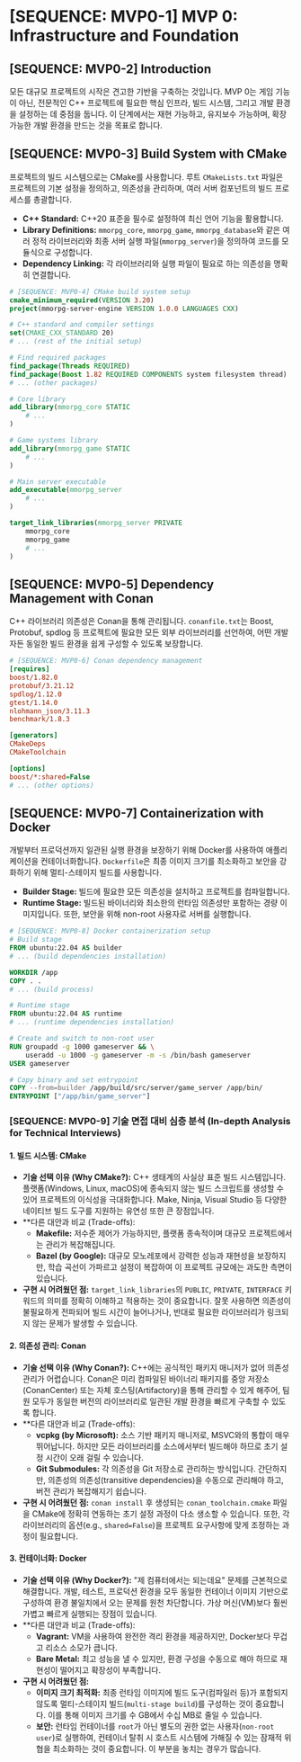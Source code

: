 # [SEQUENCE: MVP0-1] MVP 0: Infrastructure and Foundation

## [SEQUENCE: MVP0-2] Introduction
모든 대규모 프로젝트의 시작은 견고한 기반을 구축하는 것입니다. MVP 0는 게임 기능이 아닌, 전문적인 C++ 프로젝트에 필요한 핵심 인프라, 빌드 시스템, 그리고 개발 환경을 설정하는 데 중점을 둡니다. 이 단계에서는 재현 가능하고, 유지보수 가능하며, 확장 가능한 개발 환경을 만드는 것을 목표로 합니다.

## [SEQUENCE: MVP0-3] Build System with CMake
프로젝트의 빌드 시스템으로는 CMake를 사용합니다. 루트 `CMakeLists.txt` 파일은 프로젝트의 기본 설정을 정의하고, 의존성을 관리하며, 여러 서버 컴포넌트의 빌드 프로세스를 총괄합니다.

*   **C++ Standard:** C++20 표준을 필수로 설정하여 최신 언어 기능을 활용합니다.
*   **Library Definitions:** `mmorpg_core`, `mmorpg_game`, `mmorpg_database`와 같은 여러 정적 라이브러리와 최종 서버 실행 파일(`mmorpg_server`)을 정의하여 코드를 모듈식으로 구성합니다.
*   **Dependency Linking:** 각 라이브러리와 실행 파일이 필요로 하는 의존성을 명확히 연결합니다.

```cmake
# [SEQUENCE: MVP0-4] CMake build system setup
cmake_minimum_required(VERSION 3.20)
project(mmorpg-server-engine VERSION 1.0.0 LANGUAGES CXX)

# C++ standard and compiler settings
set(CMAKE_CXX_STANDARD 20)
# ... (rest of the initial setup)

# Find required packages
find_package(Threads REQUIRED)
find_package(Boost 1.82 REQUIRED COMPONENTS system filesystem thread)
# ... (other packages)

# Core library
add_library(mmorpg_core STATIC
    # ...
)

# Game systems library
add_library(mmorpg_game STATIC
    # ...
)

# Main server executable
add_executable(mmorpg_server
    # ...
)

target_link_libraries(mmorpg_server PRIVATE
    mmorpg_core
    mmorpg_game
    # ...
)
```

## [SEQUENCE: MVP0-5] Dependency Management with Conan
C++ 라이브러리 의존성은 Conan을 통해 관리됩니다. `conanfile.txt`는 Boost, Protobuf, spdlog 등 프로젝트에 필요한 모든 외부 라이브러리를 선언하여, 어떤 개발자든 동일한 빌드 환경을 쉽게 구성할 수 있도록 보장합니다.

```ini
# [SEQUENCE: MVP0-6] Conan dependency management
[requires]
boost/1.82.0
protobuf/3.21.12
spdlog/1.12.0
gtest/1.14.0
nlohmann_json/3.11.3
benchmark/1.8.3

[generators]
CMakeDeps
CMakeToolchain

[options]
boost/*:shared=False
# ... (other options)
```

## [SEQUENCE: MVP0-7] Containerization with Docker
개발부터 프로덕션까지 일관된 실행 환경을 보장하기 위해 Docker를 사용하여 애플리케이션을 컨테이너화합니다. `Dockerfile`은 최종 이미지 크기를 최소화하고 보안을 강화하기 위해 멀티-스테이지 빌드를 사용합니다.

*   **Builder Stage:** 빌드에 필요한 모든 의존성을 설치하고 프로젝트를 컴파일합니다.
*   **Runtime Stage:** 빌드된 바이너리와 최소한의 런타임 의존성만 포함하는 경량 이미지입니다. 또한, 보안을 위해 non-root 사용자로 서버를 실행합니다.

```dockerfile
# [SEQUENCE: MVP0-8] Docker containerization setup
# Build stage
FROM ubuntu:22.04 AS builder
# ... (build dependencies installation)

WORKDIR /app
COPY . .
# ... (build process)

# Runtime stage
FROM ubuntu:22.04 AS runtime
# ... (runtime dependencies installation)

# Create and switch to non-root user
RUN groupadd -g 1000 gameserver && \
    useradd -u 1000 -g gameserver -m -s /bin/bash gameserver
USER gameserver

# Copy binary and set entrypoint
COPY --from=builder /app/build/src/server/game_server /app/bin/
ENTRYPOINT ["/app/bin/game_server"]
```

### [SEQUENCE: MVP0-9] 기술 면접 대비 심층 분석 (In-depth Analysis for Technical Interviews)

#### 1. 빌드 시스템: CMake
*   **기술 선택 이유 (Why CMake?):** C++ 생태계의 사실상 표준 빌드 시스템입니다. 플랫폼(Windows, Linux, macOS)에 종속되지 않는 빌드 스크립트를 생성할 수 있어 프로젝트의 이식성을 극대화합니다. Make, Ninja, Visual Studio 등 다양한 네이티브 빌드 도구를 지원하는 유연성 또한 큰 장점입니다.
*   **다른 대안과 비교 (Trade-offs):
    *   **Makefile:** 저수준 제어가 가능하지만, 플랫폼 종속적이며 대규모 프로젝트에서는 관리가 복잡해집니다.
    *   **Bazel (by Google):** 대규모 모노레포에서 강력한 성능과 재현성을 보장하지만, 학습 곡선이 가파르고 설정이 복잡하여 이 프로젝트 규모에는 과도한 측면이 있습니다.
*   **구현 시 어려웠던 점:** `target_link_libraries`의 `PUBLIC`, `PRIVATE`, `INTERFACE` 키워드의 의미를 정확히 이해하고 적용하는 것이 중요합니다. 잘못 사용하면 의존성이 불필요하게 전파되어 빌드 시간이 늘어나거나, 반대로 필요한 라이브러리가 링크되지 않는 문제가 발생할 수 있습니다.

#### 2. 의존성 관리: Conan
*   **기술 선택 이유 (Why Conan?):** C++에는 공식적인 패키지 매니저가 없어 의존성 관리가 어렵습니다. Conan은 미리 컴파일된 바이너리 패키지를 중앙 저장소(ConanCenter) 또는 자체 호스팅(Artifactory)을 통해 관리할 수 있게 해주어, 팀원 모두가 동일한 버전의 라이브러리로 일관된 개발 환경을 빠르게 구축할 수 있도록 합니다.
*   **다른 대안과 비교 (Trade-offs):
    *   **vcpkg (by Microsoft):** 소스 기반 패키지 매니저로, MSVC와의 통합이 매우 뛰어납니다. 하지만 모든 라이브러리를 소스에서부터 빌드해야 하므로 초기 설정 시간이 오래 걸릴 수 있습니다.
    *   **Git Submodules:** 각 의존성을 Git 저장소로 관리하는 방식입니다. 간단하지만, 의존성의 의존성(transitive dependencies)을 수동으로 관리해야 하고, 버전 관리가 복잡해지기 쉽습니다.
*   **구현 시 어려웠던 점:** `conan install` 후 생성되는 `conan_toolchain.cmake` 파일을 CMake에 정확히 연동하는 초기 설정 과정이 다소 생소할 수 있습니다. 또한, 각 라이브러리의 옵션(e.g., `shared=False`)을 프로젝트 요구사항에 맞게 조정하는 과정이 필요합니다.

#### 3. 컨테이너화: Docker
*   **기술 선택 이유 (Why Docker?):** "제 컴퓨터에서는 되는데요" 문제를 근본적으로 해결합니다. 개발, 테스트, 프로덕션 환경을 모두 동일한 컨테이너 이미지 기반으로 구성하여 환경 불일치에서 오는 문제를 원천 차단합니다. 가상 머신(VM)보다 훨씬 가볍고 빠르게 실행되는 장점이 있습니다.
*   **다른 대안과 비교 (Trade-offs):
    *   **Vagrant:** VM을 사용하여 완전한 격리 환경을 제공하지만, Docker보다 무겁고 리소스 소모가 큽니다.
    *   **Bare Metal:** 최고 성능을 낼 수 있지만, 환경 구성을 수동으로 해야 하므로 재현성이 떨어지고 확장성이 부족합니다.
*   **구현 시 어려웠던 점:**
    *   **이미지 크기 최적화:** 최종 런타임 이미지에 빌드 도구(컴파일러 등)가 포함되지 않도록 멀티-스테이지 빌드(`multi-stage build`)를 구성하는 것이 중요합니다. 이를 통해 이미지 크기를 수 GB에서 수십 MB로 줄일 수 있습니다.
    *   **보안:** 런타임 컨테이너를 `root`가 아닌 별도의 권한 없는 사용자(`non-root user`)로 실행하여, 컨테이너 탈취 시 호스트 시스템에 가해질 수 있는 잠재적 위협을 최소화하는 것이 중요합니다. 이 부분을 놓치는 경우가 많습니다.